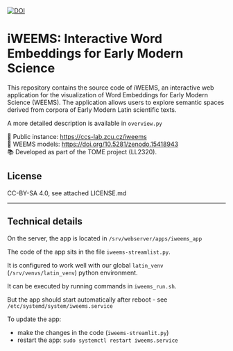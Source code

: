 [![DOI](https://zenodo.org/badge/DOI/10.5281/zenodo.15591687.svg)](https://doi.org/10.5281/zenodo.15591687)

# iWEEMS: Interactive Word Embeddings for Early Modern Science

This repository contains the source code of iWEEMS, an interactive web application for the visualization of 
Word Embeddings for Early Modern Science (WEEMS). The application allows users to explore semantic spaces 
derived from corpora of Early Modern Latin scientific texts. 

A more detailed description is available in `overview.py`

🔗 Public instance: https://ccs-lab.zcu.cz/iweems  
📄 WEEMS models: https://doi.org/10.5281/zenodo.15418943  
📚 Developed as part of the TOME project (LL2320).

## License
CC-BY-SA 4.0, see attached LICENSE.md

---
## Technical details
On the server, the app is located in `/srv/webserver/apps/iweems_app`

The code of the app sits in the file `iweems-streamlist.py`.

It is configured to work well with our global `latin_venv` (`/srv/venvs/latin_venv`) python environment.

It can be executed by running commands in `iweems_run.sh`.

But the app should start automatically after reboot - see `/etc/systemd/system/iweems.service`

To update the app:
* make the changes in the code (`iweems-streamlit.py`)
* restart the app: `sudo systemctl restart iweems.service`

